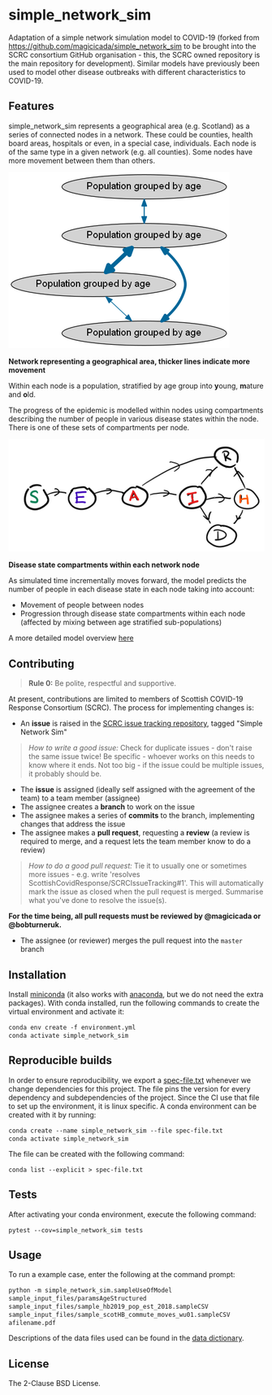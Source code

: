 # simple_network_sim

Adaptation of a simple network simulation model to COVID-19 (forked from https://github.com/magicicada/simple_network_sim to be brought into the SCRC consortium GitHub organisation - this, the SCRC owned repository is the main repository for development). Similar models have previously been used to model other disease outbreaks with different characteristics to COVID-19.

## Features

simple_network_sim represents a geographical area (e.g. Scotland) as a series of connected nodes in a network. These could be counties, health board areas, hospitals or even, in a special case, individuals. Each node is of the same type in a given network (e.g. all counties). Some nodes have more movement between them than others.

!["Network"](assets/network.png)

**Network representing a geographical area, thicker lines indicate more movement**

Within each node is a population, stratified by age group into **y**oung, **m**ature and **o**ld. 

The progress of the epidemic is modelled within nodes using compartments describing the number of people in various disease states within the node. There is one of these sets of compartments per node.

!["Compartments"](assets/colourfulCompartments.png)

**Disease state compartments within each network node**

As simulated time incrementally moves forward, the model predicts the number of people in each disease state in each node taking into account:

- Movement of people between nodes
- Progression through disease state compartments within each node (affected by mixing between age stratified sub-populations)

A more detailed model overview [here](model_overview_simple_network_sim.md)

## Contributing

> **Rule 0:** Be polite, respectful and supportive.

At present, contributions are limited to members of Scottish COVID-19 Response Consortium (SCRC). The process for implementing changes is:
- An **issue** is raised in the [SCRC issue tracking repository](https://github.com/ScottishCovidResponse/SCRCIssueTracking), tagged "Simple Network Sim"
> *How to write a good issue:* Check for duplicate issues - don't raise the same issue twice! Be specific - whoever works on this needs to know where it ends. Not too big - if the issue could be multiple issues, it probably should be.
- The **issue** is assigned (ideally self assigned with the agreement of the team) to a team member (assignee)
- The assignee creates a **branch** to work on the issue
- The assignee makes a series of **commits** to the branch, implementing changes that address the issue
- The assignee makes a **pull request**, requesting a **review** (a review is required to merge, and a request lets the team member know to do a review)
> *How to do a good pull request:* Tie it to usually one or sometimes more issues - e.g. write 'resolves ScottishCovidResponse/SCRCIssueTracking#1'. This will automatically mark the issue as closed when the pull request is merged. Summarise what you've done to resolve the issue(s).

**For the time being, all pull requests must be reviewed by @magicicada or @bobturneruk.**
- The assignee (or reviewer) merges the pull request into the `master` branch

## Installation

Install [miniconda](https://docs.conda.io/en/latest/miniconda.html) (it also works with [anaconda](https://docs.anaconda.com/anaconda/install/), but we do not need the extra packages). With conda installed, run the following commands to create the virtual environment and activate it:

```
conda env create -f environment.yml
conda activate simple_network_sim
```

## Reproducible builds

In order to ensure reproducibility, we export a [spec-file.txt](https://docs.conda.io/projects/conda/en/latest/user-guide/tasks/manage-environments.html#building-identical-conda-environments) whenever we change dependencies for this project. The file pins the version for every dependency and subdependencies of the project.  Since the CI use that file to set up the environment, it is linux specific. A conda environment can be created with it by running:

```
conda create --name simple_network_sim --file spec-file.txt
conda activate simple_network_sim
```

The file can be created with the following command:

```
conda list --explicit > spec-file.txt
```

## Tests

After activating your conda environment, execute the following command:

```{shell}
pytest --cov=simple_network_sim tests
```

## Usage

To run a example case, enter the following at the command prompt:

```{shell}
python -m simple_network_sim.sampleUseOfModel sample_input_files/paramsAgeStructured sample_input_files/sample_hb2019_pop_est_2018.sampleCSV sample_input_files/sample_scotHB_commute_moves_wu01.sampleCSV afilename.pdf
```

Descriptions of the data files used can be found in the [data dictionary](sample_input_files/data_dictionary.md).

## License

The 2-Clause BSD License.
